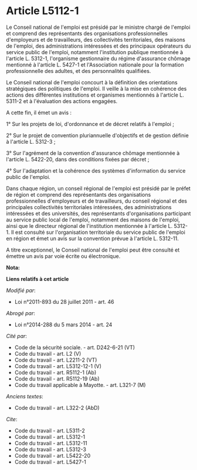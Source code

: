 # Article L5112-1

Le Conseil national de l'emploi est présidé par le ministre chargé de l'emploi et comprend des représentants des
organisations professionnelles d'employeurs et de travailleurs, des collectivités territoriales, des maisons de l'emploi, des
administrations intéressées et des principaux opérateurs du service public de l'emploi, notamment l'institution publique
mentionnée à l'article L. 5312-1, l'organisme gestionnaire du régime d'assurance chômage mentionné à l'article L. 5427-1 et
l'Association nationale pour la formation professionnelle des adultes, et des personnalités qualifiées. 

Le Conseil national de l'emploi concourt à la définition des orientations stratégiques des politiques de l'emploi. Il veille
à la mise en cohérence des actions des différentes institutions et organismes mentionnés à l'article L. 5311-2 et à
l'évaluation des actions engagées. 

A cette fin, il émet un avis : 

1° Sur les projets de loi, d'ordonnance et de décret relatifs à l'emploi ; 

2° Sur le projet de convention pluriannuelle d'objectifs et de gestion définie à l'article L. 5312-3 ; 

3° Sur l'agrément de la convention d'assurance chômage mentionnée à l'article L. 5422-20, dans des conditions fixées par
décret ; 

4° Sur l'adaptation et la cohérence des systèmes d'information du service public de l'emploi. 

Dans chaque région, un conseil régional de l'emploi est présidé par le préfet de région et comprend des représentants des
organisations professionnelles d'employeurs et de travailleurs, du conseil régional et des principales collectivités
territoriales intéressées, des administrations intéressées et des universités, des représentants d'organisations participant
au service public local de l'emploi, notamment des maisons de l'emploi, ainsi que le directeur régional de l'institution
mentionnée à l'article L. 5312-1. Il est consulté sur l'organisation territoriale du service public de l'emploi en région et
émet un avis sur la convention prévue à l'article L. 5312-11. 

A titre exceptionnel, le Conseil national de l'emploi peut être consulté et émettre un avis par voie écrite ou électronique.

**Nota:**



**Liens relatifs à cet article**

_Modifié par_:

  - Loi n°2011-893 du 28 juillet 2011 - art. 46

_Abrogé par_:

  - Loi n°2014-288 du 5 mars 2014 - art. 24

_Cité par_:

  - Code de la sécurité sociale. - art. D242-6-21 (VT)
  - Code du travail - art. L2 (V)
  - Code du travail - art. L2211-2 (VT)
  - Code du travail - art. L5312-12-1 (V)
  - Code du travail - art. R5112-1 (Ab)
  - Code du travail - art. R5112-19 (Ab)
  - Code du travail applicable à Mayotte. - art. L321-7 (M)

_Anciens textes_:

  - Code du travail - art. L322-2 (AbD)

_Cite_:

  - Code du travail - art. L5311-2
  - Code du travail - art. L5312-1
  - Code du travail - art. L5312-11
  - Code du travail - art. L5312-3
  - Code du travail - art. L5422-20
  - Code du travail - art. L5427-1
